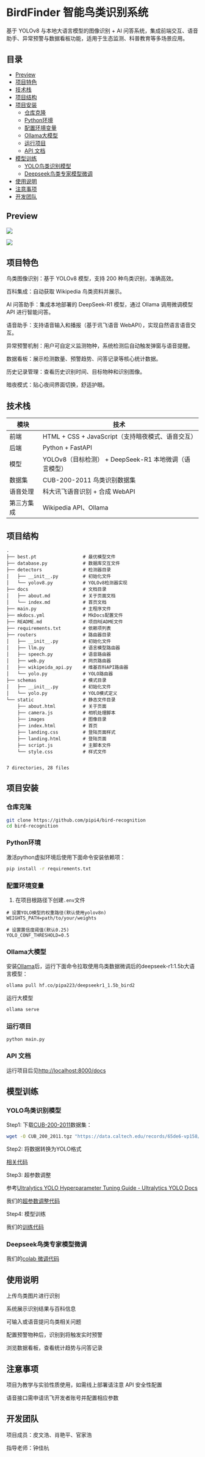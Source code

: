 #  BirdFinder 智能鸟类识别系统
基于 YOLOv8 与本地大语言模型的图像识别 + AI 问答系统，集成前端交互、语音助手、异常预警与数据看板功能，适用于生态监测、科普教育等多场景应用。

## 目录
- [Preview](#preview)
- [项目特色](#项目特色)
- [技术栈](#技术栈)
- [项目结构](#项目结构)
- [项目安装](#项目安装)
  - [仓库克隆](#仓库克隆)
  - [Python环境](#python环境)
  - [配置环境变量](#配置环境变量)
  - [Ollama大模型](#ollama大模型)
  - [运行项目](#运行项目)
  - [API 文档](#api-文档)
- [模型训练](#模型训练)
  - [YOLO鸟类识别模型](#YOLO鸟类识别模型)
  - [Deepseek鸟类专家模型微调](#Deepseek鸟类专家模型微调)
- [使用说明](#使用说明)
- [注意事项](#注意事项)
- [开发团队](#开发团队)

## Preview

![](https://i.imgur.com/drR5gQ6.jpeg)

![](https://i.imgur.com/nX8i6HI.jpeg)

## 项目特色
鸟类图像识别：基于 YOLOv8 模型，支持 200 种鸟类识别，准确高效。

百科集成：自动获取 Wikipedia 鸟类资料并展示。

AI 问答助手：集成本地部署的 DeepSeek-R1 模型，通过 Ollama 调用微调模型 API 进行智能问答。

语音助手：支持语音输入和播报（基于讯飞语音 WebAPI），实现自然语言语音交互。

异常预警机制：用户可自定义监测物种，系统检测后自动触发弹窗与语音提醒。

数据看板：展示检测数量、预警趋势、问答记录等核心统计数据。

历史记录管理：查看历史识别时间、目标物种和识别图像。

暗夜模式：贴心夜间界面切换，舒适护眼。

## 技术栈

| 模块    | 技术                                    |
| ----- | ------------------------------------- |
| 前端    | HTML + CSS + JavaScript（支持暗夜模式、语音交互）  |
| 后端    | Python + FastAPI<br>                  |
| 模型    | YOLOv8（目标检测） + DeepSeek-R1 本地微调（语言模型） |
| 数据集   | CUB-200-2011 鸟类识别数据集<br>              |
| 语音处理  | 科大讯飞语音识别 + 合成 WebAPI                  |
| 第三方集成 | Wikipedia API、Ollama                  |

## 项目结构

```text
.
├── best.pt                 # 最优模型文件
├── database.py             # 数据库交互文件
├── detectors               # 检测器目录
│   ├── __init__.py         # 初始化文件
│   └── yolov8.py           # YOLOv8检测器实现
├── docs                    # 文档目录
│   ├── about.md            # 关于页面文档
│   └── index.md            # 首页文档
├── main.py                 # 主程序文件
├── mkdocs.yml              # MkDocs配置文件
├── README.md               # 项目README文件
├── requirements.txt        # 依赖项列表
├── routers                 # 路由器目录
│   ├── __init__.py         # 初始化文件
│   ├── llm.py              # 语言模型路由器
│   ├── speech.py           # 语音路由器
│   ├── web.py              # 网页路由器
│   ├── wikipeida_api.py    # 维基百科API路由器
│   └── yolo.py             # YOLO路由器
├── schemas                 # 模式目录
│   ├── __init__.py         # 初始化文件
│   └── yolo.py             # YOLO模式定义
└── static                  # 静态文件目录
    ├── about.html          # 关于页面
    ├── camera.js           # 相机处理脚本
    ├── images              # 图像目录
    ├── index.html          # 首页
    ├── landing.css         # 登陆页面样式
    ├── landing.html        # 登陆页面
    ├── script.js           # 主脚本文件
    └── style.css           # 样式文件
    

7 directories, 28 files

```

## 项目安装

### 仓库克隆

```bash
git clone https://github.com/pipi4/bird-recognition
cd bird-recognition
```

### Python环境

激活python虚拟环境后使用下面命令安装依赖项：

```bash
pip install -r requirements.txt
```

### 配置环境变量

1. 在项目根路径下创建`.env`文件

```text
# 设置YOLO模型的权重路径(默认使用yolov8n)
WEIGHTS_PATH=path/to/your/weights

# 设置置信度阈值(默认0.25)
YOLO_CONF_THRESHOLD=0.5
```

### Ollama大模型

安装[Ollama](https://ollama.com)后，运行下面命令拉取使用鸟类数据微调后的deepseek-r1:1.5b大语言模型：

```bash
ollama pull hf.co/pipa223/deepseekr1_1.5b_bird2
```

运行大模型

```bash
ollama serve
```

### 运行项目

`python main.py`

### API 文档

运行项目后见<http://localhost:8000/docs>


## 模型训练

### YOLO鸟类识别模型

Step1: 下载[CUB-200-2011](https://data.caltech.edu/records/65de6-vp158)数据集：

```bash
wget -O CUB_200_2011.tgz "https://data.caltech.edu/records/65de6-vp158/files/CUB_200_2011.tgz?download=1"
```

Step2: 将数据转换为YOLO格式

[相关代码](https://gist.github.com/oodenough/445cff39ab5f2a9dd259ee0185ae8b8b)

Step3: 超参数调整

参考[Ultralytics YOLO Hyperparameter Tuning Guide - Ultralytics YOLO Docs](https://docs.ultralytics.com/guides/hyperparameter-tuning/)

我们的[超参数调整代码](https://gist.github.com/oodenough/aef6579ec52a765e6cc9c6dcdf831f5f)

Step4: 模型训练

我们的[训练代码](https://gist.github.com/oodenough/44b3456156dcb1c20bd3a938e18de88b)

### Deepseek鸟类专家模型微调

我们的[colab 微调代码](https://colab.research.google.com/drive/1IWphlU8njqhAbYdlG_6H8iQrAI7e7hcV?usp=share_link#scrollTo=POnl9EzqVs3G)

## 使用说明
上传鸟类图片进行识别

系统展示识别结果与百科信息

可输入或语音提问鸟类相关问题

配置预警物种后，识别到将触发实时预警

浏览数据看板，查看统计趋势与问答记录


## 注意事项
项目为教学与实验性质使用，如需线上部署请注意 API 安全性配置

语音接口需申请讯飞开发者账号并配置相应参数

## 开发团队
项目成员：皮文浩、肖艳平、官家浩

指导老师：钟佳杭

